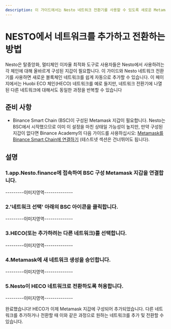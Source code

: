 ```yaml
---
description: 이 가이드에서는 Nesto 네트워크 전환기를 사용할 수 있도록 새로운 Metamask 네트워크 설정을 추가합니다.
---
```


# NESTO에서 네트워크를 추가하고 전환하는 방법

Nesto은 탈중앙화, 멀티체인 이자율 최적화 도구로 사용자들은 Nesto에서 사용하려는 각 체인에 대해 올바르게 구성된 지갑이 필요합니다. 이 가이드와 Nesto 네트워크 전환기를 사용하면 새로운 블록체인 네트워크를 쉽게 자동으로 추가할 수 있습니다. 이 페이지에서는 Huobi ECO 체인(HECO) 네트워크를 예로 들지만, 네트워크 전환기에 나열된 다른 네트워크에 대해서도 동일한 과정을 반복할 수 있습니다

## 준비 사항

* Binance Smart Chain (BSC)이 구성된 Metamask 지갑이 필요합니다. Nesto는 BSC에서 시작했으므로 이미 이 설정을 마친 상태일 가능성이 높지만, 만약 구성된 지갑이 없다면 Binance Academy의 다음 가이드를 사용하십시오: [Metamask를 Binance Smart Chain에 연결하기](https://academy.binance.com/en/articles/connecting-metamask-to-binance-smart-chain) (테스트넷 섹션은 건너뛰어도 됩니다).

## 설명

### 1.app.Nesto.finance에 접속하여 BSC 구성 Metamask 지갑을 연결합니다.

\---------이미지영역--------------

### 2.'네트워크 선택' 아래의 BSC 아이콘을 클릭합니다.

\---------이미지영역--------------

### 3.HECO(또는 추가하려는 다른 네트워크)를 선택합니다.

\---------이미지영역--------------

### 4.Metamask에 새 네트워크 생성을 승인합니다.

\---------이미지영역--------------

### 5.Nesto이 HECO 네트워크로 전환하도록 허용합니다.

\---------이미지영역--------------

완료했습니다! HECO가 이제 Metamask 지갑에 구성되어 추가되었습니다. 다른 네트워크를  추가하거나  전환할 때 이와 같은 과정으로 원하는 네트워크를 추가 및 전환할 수 있습니다.
